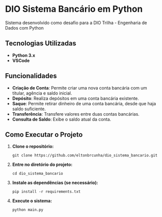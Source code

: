 <!DOCTYPE html>
<html lang="pt-BR">
<head>
    <meta charset="UTF-8">
    <meta name="viewport" content="width=device-width, initial-scale=1.0">
    <title>README - DIO Sistema Bancário</title>
</head>
<body>

<h1>DIO Sistema Bancário em Python</h1>

<p>
Sistema desenvolvido como desafio para a DIO Trilha - Engenharia de Dados com Python 
</p>

<h2>Tecnologias Utilizadas</h2>
<ul>
    <li><strong>Python 3.x</strong></li>
    <li><strong>VSCode</strong></li>
</ul>

<h2>Funcionalidades</h2>
<ul>
    <li><strong>Criação de Conta</strong>: Permite criar uma nova conta bancária com um titular, agência e saldo inicial.</li>
    <li><strong>Depósito</strong>: Realiza depósitos em uma conta bancária existente.</li>
    <li><strong>Saque</strong>: Permite retirar dinheiro de uma conta bancária, desde que haja saldo suficiente.</li>
    <li><strong>Transferência</strong>: Transfere valores entre duas contas bancárias.</li>
    <li><strong>Consulta de Saldo</strong>: Exibe o saldo atual da conta.</li>
</ul>

<h2>Como Executar o Projeto</h2>
<ol>
    <li><strong>Clone o repositório:</strong>
        <pre><code>git clone https://github.com/eltonbrcunha/dio_sistema_bancario.git</code></pre>
    </li>
    <li><strong>Entre no diretório do projeto:</strong>
        <pre><code>cd dio_sistema_bancario</code></pre>
    </li>
    <li><strong>Instale as dependências (se necessário):</strong>
        <pre><code>pip install -r requirements.txt</code></pre>
    </li>
    <li><strong>Execute o sistema:</strong>
        <pre><code>python main.py</code></pre>
    </li>
</ol>

</body>
</html>
